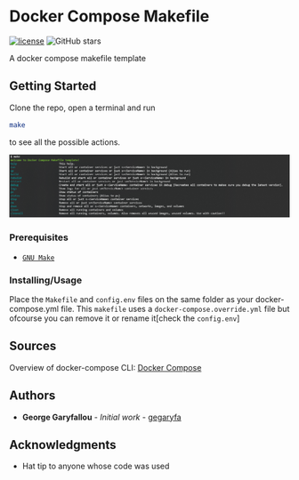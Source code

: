 # Docker Compose Makefile

[![license](https://img.shields.io/github/license/gegaryfa/DockerComposeMakefile)](https://github.com/gegaryfa/DockerComposeMakefile/blob/master/LICENSE)
![GitHub stars](https://img.shields.io/github/stars/gegaryfa/DockerComposeMakefile)

A docker compose makefile template

## Getting Started

Clone the repo, open a terminal and run 

```bash
make
``` 
to see all the possible actions.

![makefile](img/make.PNG)

### Prerequisites

* [`GNU Make`](https://www.gnu.org/software/make/)

### Installing/Usage

Place the `Makefile` and `config.env` files on the same folder as your docker-compose.yml file. This `makefile` uses a `docker-compose.override.yml` file but ofcourse you can remove it or rename it[check the `config.env`]

## Sources
Overview of docker-compose CLI: [Docker Compose](https://docs.docker.com/compose/reference/overview/)


## Authors

* **George Garyfallou** - *Initial work* - [gegaryfa](https://github.com/gegaryfa)

## Acknowledgments

* Hat tip to anyone whose code was used
